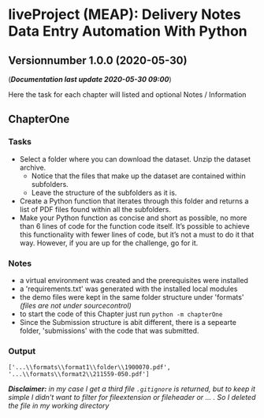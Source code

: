# **liveProject (MEAP):** Delivery Notes Data Entry Automation With Python
## Versionnumber 1.0.0 (2020-05-30)
(***Documentation last update 2020-05-30 09:00***)  

Here the task for each chapter will listed and optional Notes / Information

## ChapterOne

### Tasks
* Select a folder where you can download the dataset. Unzip the dataset archive.
    * Notice that the files that make up the dataset are contained within subfolders.
    * Leave the structure of the subfolders as it is.
* Create a Python function that iterates through this folder and returns a list of PDF files found within all the subfolders.
* Make your Python function as concise and short as possible, no more than 6 lines of code for the function code itself. It’s possible to achieve this functionality with fewer lines of code, but it’s not a must to do it that way. However, if you are up for the challenge, go for it.

### Notes
* a virtual environment was created and the prerequisites were installed
* a 'requirements.txt' was generated with the installed local modules
* the demo files were kept in the same folder structure under 'formats' _(files are not under sourcecontrol)_
* to start the code of this Chapter just run `python -m chapterOne`
* Since the Submission structure is abit different, there is a sepearte folder, 'submissions' with the code that was submitted. 

### Output
`['...\\formats\\format1\\folder\\1900070.pdf', '...\\formats\\format2\\211559-050.pdf']`  
  
_**Disclaimer:** in my case I get a third file `.gitignore` is returned, but to keep it simple I didn't want to filter for fileextension or fileheader or ... . So I deleted the file in my working directory_